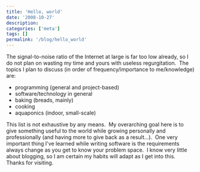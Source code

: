 ```yaml
---
title: 'Hello, world'
date: '2008-10-27'
description:
categories: ['meta']
tags: []
permalink: '/blog/hello_world'
---
```

The signal-to-noise ratio of the Internet at large is far too low already, so I do not plan on wasting my time and yours with useless regurgitation.  The topics I plan to discuss (in order of frequency/importance to me/knowledge) are:  

*   programming (general and project-based)
*   software/technology in general
*   baking (breads, mainly)
*   cooking
*   aquaponics (indoor, small-scale)
  
This list is not exhaustive by any means.  My overarching goal here is to give something useful to the world while growing personally and professionally (and having more to give back as a result...).  One very important thing I've learned while writing software is the requirements always change as you get to know your problem space.  I know very little about blogging, so I am certain my habits will adapt as I get into this.  Thanks for visiting.
